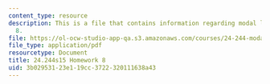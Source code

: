 ```yaml
---
content_type: resource
description: This is a file that contains information regarding modal logic homework
  8.
file: https://ol-ocw-studio-app-qa.s3.amazonaws.com/courses/24-244-modal-logic-spring-2015/3b02953123e119cc3722320111638a43_MIT24_244S15_Homework8.pdf
file_type: application/pdf
resourcetype: Document
title: 24.244s15 Homework 8
uid: 3b029531-23e1-19cc-3722-320111638a43
---
```

